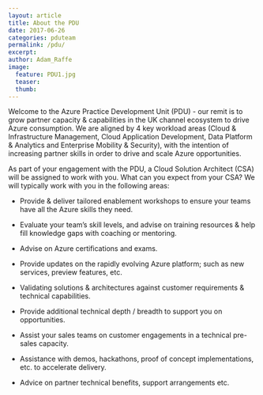 ```yaml
---
layout: article
title: About the PDU
date: 2017-06-26
categories: pduteam
permalink: /pdu/
excerpt:
author: Adam_Raffe
image:
  feature: PDU1.jpg
  teaser:
  thumb:
---
```


Welcome to the Azure Practice Development Unit (PDU) - our remit is to grow partner capacity & capabilities in the UK channel ecosystem to drive Azure consumption. We are aligned by 4 key workload areas (Cloud & Infrastructure Management, Cloud Application Development, Data Platform & Analytics and Enterprise Mobility & Security), with the intention of increasing partner skills in order to drive and scale Azure opportunities.

As part of your engagement with the PDU, a Cloud Solution Architect (CSA) will be assigned to work with you. What can you expect from your CSA? We will typically work with you in the following areas:

* Provide & deliver tailored enablement workshops to ensure your teams have all the Azure skills they need.

* Evaluate your team’s skill levels, and advise on training resources & help fill knowledge gaps with coaching or mentoring.

* Advise on Azure certifications and exams.

* Provide updates on the rapidly evolving Azure platform; such as new services, preview features, etc.

* Validating solutions & architectures against customer requirements & technical capabilities.

* Provide additional technical depth / breadth to support you on opportunities.

* Assist your sales teams on customer engagements in a technical pre-sales capacity.

* Assistance with demos, hackathons, proof of concept implementations, etc. to accelerate delivery.

* Advice on partner technical benefits, support arrangements etc.
